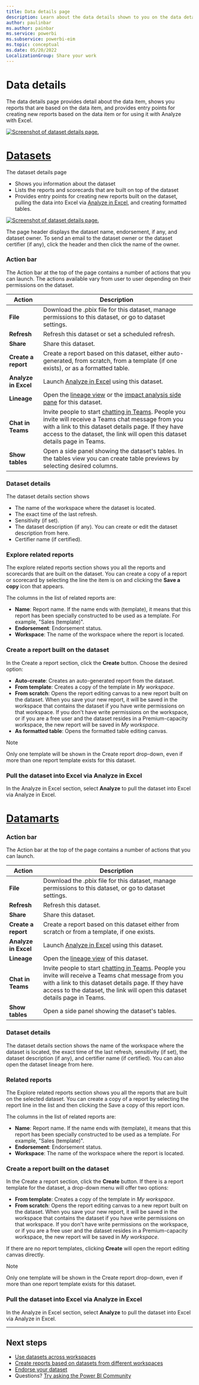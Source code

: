 ```yaml
---
title: Data details page
description: Learn about the data details shown to you on the data details page.
author: paulinbar
ms.author: painbar
ms.service: powerbi
ms.subservice: powerbi-eim
ms.topic: conceptual
ms.date: 05/20/2022
LocalizationGroup: Share your work
---
```

# Data details

The data details page provides detail about the data item, shows you reports that are based on the data item, and provides entry points for creating new reports based on the data item or for using it with Analyze with Excel.

[ ![Screenshot of dataset details page.](media/service-data-details-page/dataset-details-page-inline-and-expanded.png)](media/service-data-details-page/dataset-details-page-inline-and-expanded.png#lightbox)



# [Datasets](#tab/datasets)

The dataset details page
* Shows you information about the dataset
* Lists the reports and scorecards that are built on top of the dataset
* Provides entry points for creating new reports built on the dataset, pulling the data into Excel via [Analyze in Excel](../collaborate-share/service-analyze-in-excel.md), and creating formatted tables.

[ ![Screenshot of dataset details page.](media/service-data-details-page/dataset-details-page-inline-and-expanded.png)](media/service-data-details-page/dataset-details-page-inline-and-expanded.png#lightbox)

The page header displays the dataset name, endorsement, if any, and dataset owner. To send an email to the dataset owner or the dataset certifier (if any), click the header and then click the name of the owner.

### Action bar

The Action bar at the top of the page contains a number of actions that you can launch. The actions available vary from user to user depending on their permissions on the dataset.

|Action  |Description  |
|---------|---------|
|**File**     | Download the .pbix file for this dataset, manage permissions to this dataset, or go to dataset settings.       |
|**Refresh**     | Refresh this dataset or set a scheduled refresh.        |
|**Share**     | Share this dataset.        |
|**Create a report**     | Create a report based on this dataset, either auto-generated, from scratch, from a template (if one exists), or as a formatted table.        |
|**Analyze in Excel**     | Launch [Analyze in Excel](../collaborate-share/service-analyze-in-excel.md) using this dataset.        |
|**Lineage**     | Open the [lineage view](../collaborate-share/service-data-lineage.md) or the [impact analysis side pane](../collaborate-share/service-dataset-impact-analysis.md) for this dataset.        |
|**Chat in Teams**     | Invite people to start [chatting in Teams](../collaborate-share/service-share-report-teams.md). People you invite will receive a Teams chat message from you with a link to this dataset details page. If they have access to the dataset, the link will open this dataset details page in Teams.        |
|**Show tables**     | Open a side panel showing the dataset's tables. In the tables view you can create table previews by selecting desired columns.       |

### Dataset details

The dataset details section shows
* The name of the workspace where the dataset is located.
* The exact time of the last refresh.
* Sensitivity (if set).
* The dataset description (if any). You can create or edit the dataset description from here.
* Certifier name (if certified).

### Explore related reports

The explore related reports section shows you all the reports and scorecards that are built on the dataset. You can create a copy of a report or scorecard by selecting the line the item is on and clicking the **Save a copy** icon that appears.

The columns in the list of related reports are:
* **Name**: Report name. If the name ends with (template), it means that this report has been specially constructed to be used as a template. For example, "Sales (template)".
* **Endorsement**: Endorsement status.
* **Workspace**: The name of the workspace where the report is located.

### Create a report built on the dataset

In the Create a report section, click the **Create** button. Choose the desired option:
* **Auto-create**: Creates an auto-generated report from the dataset.
* **From template**: Creates a copy of the template in *My workspace*.
* **From scratch**: Opens the report editing canvas to a new report built on the dataset. When you save your new report, it will be saved in the workspace that contains the dataset if you have write permissions on that workspace. If you don't have write permissions on the workspace, or if you are a free user and the dataset resides in a Premium-capacity workspace, the new report will be saved in *My workspace*.
* **As formatted table**: Opens the formatted table editing canvas.

>[!NOTE]
> Only one template will be shown in the Create report drop-down, even if more than one report template exists for this dataset. 

### Pull the dataset into Excel via Analyze in Excel

In the Analyze in Excel section, select **Analyze** to pull the dataset into Excel via Analyze in Excel.

# [Datamarts](#tab/datamarts)

### Action bar

The Action bar at the top of the page contains a number of actions that you can launch.

|Action  |Description  |
|---------|---------|
|**File**     | Download the .pbix file for this dataset, manage permissions to this dataset, or go to dataset settings.       |
|**Refresh**     | Refresh this dataset.        |
|**Share**     | Share this dataset.        |
|**Create a report**     | Create a report based on this dataset either from scratch or from a template, if one exists.        |
|**Analyze in Excel**     | Launch [Analyze in Excel](../collaborate-share/service-analyze-in-excel.md) using this dataset.        |
|**Lineage**     | Open the [lineage view](../collaborate-share/service-data-lineage.md) of this dataset.        |
|**Chat in Teams**     | Invite people to start [chatting in Teams](../collaborate-share/service-share-report-teams.md). People you invite will receive a Teams chat message from you with a link to this dataset details page. If they have access to the dataset, the link will open this dataset details page in Teams.        |
|**Show tables**     | Open a side panel showing the dataset's tables.        |


### Dataset details

The dataset details section shows the name of the workspace where the dataset is located, the exact time of the last refresh, sensitivity (if set), the dataset description (if any), and certifier name (if certified). You can also open the dataset lineage from here.

### Related reports

The Explore related reports section shows you all the reports that are built on the selected dataset. You can create a copy of a report by selecting the report line in the list and then clicking the Save a copy of this report icon.

The columns in the list of related reports are:
* **Name**: Report name. If the name ends with (template), it means that this report has been specially constructed to be used as a template. For example, "Sales (template)".
* **Endorsement**: Endorsement status.
* **Workspace**: The name of the workspace where the report is located.

### Create a report built on the dataset

In the Create a report section, click the **Create** button. If there is a report template for the dataset, a drop-down menu will offer two options:
* **From template**: Creates a copy of the template in *My workspace*.
* **From scratch**: Opens the report editing canvas to a new report built on the dataset. When you save your new report, it will be saved in the workspace that contains the dataset if you have write permissions on that workspace. If you don't have write permissions on the workspace, or if you are a free user and the dataset resides in a Premium-capacity workspace, the new report will be saved in *My workspace*.

If there are no report templates, clicking **Create** will open the report editing canvas directly.

>[!NOTE]
> Only one template will be shown in the Create report drop-down, even if more than one report template exists for this dataset. 

### Pull the dataset into Excel via Analyze in Excel

In the Analyze in Excel section, select **Analyze** to pull the dataset into Excel via Analyze in Excel.

---
  
## Next steps
* [Use datasets across workspaces](service-datasets-across-workspaces.md)
* [Create reports based on datasets from different workspaces](service-datasets-discover-across-workspaces.md)
* [Endorse your dataset](../collaborate-share/service-endorse-content.md)
* Questions? [Try asking the Power BI Community](https://community.powerbi.com/)
